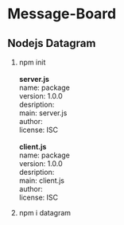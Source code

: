 # Message-Board

## Nodejs Datagram
1. npm init\
\
  **server.js**\
  name: package\
  version: 1.0.0\
  desription:\
  main: server.js\
  author:\
  license: ISC\
\
  **client.js**\
  name: package\
  version: 1.0.0\
  desription:\
  main: client.js\
  author:\
  license: ISC
  
2. npm i datagram
